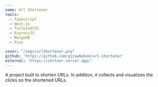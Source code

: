 ```yaml
---
name: Url Shortener
tools:
  - Typescript
  - Next.js
  - TailwindCSS
  - ExpressJS
  - MongoDB
  - Pino

cover: "/imgs/urlShortener.png"
github: 'https://github.com/gizawNahom/url-shortener'
external: 'https://shrtner.vercel.app/'
---
```

A project built to shorten URLs. In addition, it collects and visualizes the clicks on the shortened URLs.